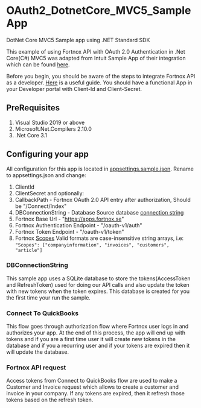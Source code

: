 # OAuth2_DotnetCore_MVC5_SampleApp
DotNet Core MVC5 Sample app using .NET Standard SDK

This example of using Fortnox API with OAuth 2.0 Authentication in .Net Core(C#) MVC5 was adapted from Intuit Sample App of their integration which can be found [here](https://github.com/IntuitDeveloper/OAuth2_DotnetCore_MVC5_SampleApp).

Before you begin, you should be aware of the steps to integrate Fortnox API as a developer.
[Here](https://apps.fortnox.se/integration-registration-form/start) is a useful guide.
You should have a functional App in your Developer portal with Client-Id and Client-Secret.

## PreRequisites

1. Visual Studio 2019 or above
2. Microsoft.Net.Compilers 2.10.0
3. .Net Core 3.1

## Configuring your app
All configuration for this app is located in [appsettings.sample.json](https://github.com/CompassMotionAB/fortnox-api-example-mvc5/raw/main/OAuth2_CoreMVC_Sample/appsettings.sample.json).
Rename to appsettings.json and change:
1. ClientId
2. ClientSecret
and optionally:
1. CallbackPath - Fortnox OAuth 2.0 API entry after authorization, Should be "/Connect/Index"
2. DBConnectionString - Database Source database [connection string](https://docs.microsoft.com/en-us/dotnet/api/system.data.sqlclient.sqlconnection.connectionstring)
3. Fortnox Base Url - "https://apps.fortnox.se"
4. Fortnox Authentication Endpoint - "/oauth-v1/auth"
5. Fortnox Token Endpoint - "/oauth-v1/token"
6. Fortnox [Scopes](https://developer.fortnox.se/general/scopes)
  Valid formats are case-insensitive string arrays, i.e:
   `"Scopes": ["companyinformation", "invoices", "customers", "article"]`

### DBConnectionString
This sample app uses a SQLite database to store the tokens(AccessToken and RefreshToken) used for doing our API calls and also update the token with new tokens when the token expires.
This database is created for you the first time your run the sample.

### Connect To QuickBooks 
This flow goes through authorization flow where Fortnox user logs in and authorizes your app. At the end of this process, the app will end up with tokens and if you are a first time user it will create new tokens in the database and if you a recurring user and if your tokens are expired then it will update the database.

### Fortnox API request
Access tokens from Connect to QuickBooks flow are used to make a Customer and Invoice request which allows to create a customer and invoice in your company. If any tokens are expired, then it refresh those tokens based on the refresh token.
